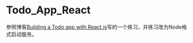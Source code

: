 # Todo_App_React
参照博客[Building a Todo app with React.js](https://pankajparashar.com/posts/todo-app-react-js/)写的一个练习，并练习改为Node格式启动服务。
